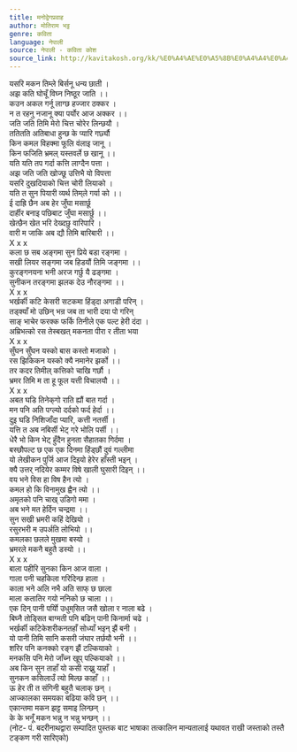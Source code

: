 ```yaml
---
title: मनोद्वेगप्रवाह
author: मोतिराम भट्ट
genre: कविता
language: नेपाली
source: नेपाली - कविता कोश
source_link: http://kavitakosh.org/kk/%E0%A4%AE%E0%A5%8B%E0%A4%A4%E0%A4%BF%E0%A4%B0%E0%A4%BE%E0%A4%AE_%E0%A4%AD%E0%A4%9F%E0%A5%8D%E0%A4%9F
---
```


यसरि मकन तिम्ले बिर्सनू धन्य छाती ।  
अझ कति घोचूँ विघ्न निष्ठूर जाति ।।  
कउन अकल गर्नू लाग्छ हज्जार ठक्कर ।  
न त रहनु नजानू क्या पर्योर आज अक्कर ।।  
जति जति तिमि मेरो चित्त चोरेर लिन्छयौ ।  
ततितति अतिबाधा हुन्छ के प्यारि गर्छ्यौ  
किन कमल विहक्मा फूलि वंलाइ जानू ।  
किन फजिति भ्रमल् यस्तवर्ले छ खानू ।।  
यति यति तप गर्दा कत्ति लाग्दैन पत्ता ।  
अझ जति जति खोज्छू उत्तिभै यो विपत्ता  
यसरि दुखदियाको चित्त चोरी लियाको ।  
यति त सुन पियारी व्यर्थ तिम्‌ले गर्या को ।।  
ई दाह्रि छैन अब हेर जुँघा मसार्छू  
दार्हीर बनाइ पछिबाट जुँघा मसार्छु ।।  
खेत्छैन खेत भरि देख्दछु वारिपारि ।  
वारी म जाकि अब द्यौ तिमि बारिबारी ।।  
X x x  
कला छ सब अङ्गमा सुन प्रिये बडा रङ्गमा ।  
सखी लियर सङ्गमा जब हिडयौं तिमि जङ्गमा ।।  
कुरङ्गनयना भनी अरज गर्छु यै ढङ्गमा ।  
सुनीकन तरङ्गमा झलक देउ नौरङ्गमा ।।  
X x x  
भर्खर्की कटि केसरी सटकमा हिंड्दा अगाडी परिन् ।  
तड्क्याँ मो उछिन् भन्र जब ता भारी दया पो गरिन्  
साङ् भाचेर फरक्क फर्कि तिनीले एक पल्ट हेरी दंदा ।  
अम्रिभत्को रस तेस्बखत् मकनता पीरा र तीता भया  
X x x  
सुँघन सुँघन यस्को बास कस्तो मजाको ।  
रस झिकिकन यस्को क्यै नमानेर झर्को ।।  
तर कदर तिमील् कत्तिको चाखि गर्छौ ।  
भ्रमर तिमि म ता हू फूल यत्ती विचालयौ ।।  
X x x  
अबत घडि तिनेक्‌गो राति ह्यौं बात गर्दा ।  
मन पनि अति पग्ल्यो दर्दको फर्द हेर्दा ।।  
दुइ घडि निशिजाँदा प्यारि, कत्ती नतर्सी ।  
यत्ति त अब नबिर्सी भेट् गरे भोलि पर्सी ।।  
धेरै भो किन भेट् हुँदैन हुनता सैहातका गिर्दमा ।  
बस्छौपल्ट छ एक एक दिनमा हिंड्छौं दुवं गल्लीमा  
यो लेखीकन पुर्जि आज दिइयो हेरेर हाँस्ती भइन् ।  
क्यै उत्तर् नदियेर कम्मर विषे खाली घुसारी दिइन् ।।  
वय भने विस हा विष हैन त्यो ।  
कमल हो कि विनामुख ह्वैन त्यो ।।  
अमृतको पनि चाख् उडिगो ममा ।  
अब भने मत हेर्दिन चन्द्रमा ।।  
सुन सखी भ्रमरी कहिं देखियो ।  
रसुरभरी म उपर्अति लोभियो ।।  
कमलका छलले मुखमा बस्यो ।  
भ्रमरले मकनै बहुतै डस्यो ।।  
X x x  
बाला पहीरि सुनका किन आज वाला ।  
गाला पनी चहकिला गरिदिन्छ हाला ।  
काला भने अलि नभै अति साफ् छ छाला  
माला कतातिर गयो ननिको छ चाला ।।  
एक दिन् पानी पर्योि उधुम्‌सित जसै खोला र नाला बढे ।  
बिघ्नै तोड्सित बाग्मती पनि बढिन् पानी किनार्मा चढे ।  
भर्खर्की कटिकेशरीकनतहाँ सोध्याँ भइन् झैं बनी ।  
यो पानी तिमि सानि कसरी जंघार तर्छयौ भनी ।।  
शरिर पनि कनक्को रङ्ग झैं टल्कियाको ।  
मनकसि पनि मेरो जाँच्न खूप् पल्कियाको ।।  
अब किन सुन ताहाँ यो कसी राख्नु याहाँ ।  
सुनकन कसिलाउँ त्यो मिल्छ काहाँ ।।  
ऊ हेर ती त संगिनी बहुतै चलाक् छन् ।  
आज्कालका समयका बढिया कवि छन् ।।  
एकान्तमा मकन झट्ट समाइ लिन्छन् ।  
के के भनूँ मकन भन्नु न भन्नु भन्छन् ।।  
(नोट- पं. बदरीनाथद्वारा सम्पादित पुस्तक बाट भाषाका तत्कालिन मान्यतालाई यथावत राखी जस्ताको तस्तै टङ्कण गरी सारिएको)
